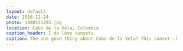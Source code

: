 ```yaml
---
layout: default
date: 2016-11-24
photo: 1480515293.jpg
location: Cabo de la Vela, Colombia
caption_header: I do love sunsets.
caption: The one good thing about Cabo de la Vela? This sunset :)
---
```

